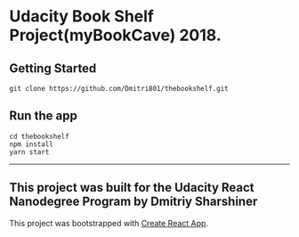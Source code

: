 # Udacity Book Shelf Project(myBookCave) 2018.

## Getting Started
```
git clone https://github.com/Dmitri801/thebookshelf.git
```
## Run the app
```
cd thebookshelf
npm install
yarn start
```
---

## This project was built for the Udacity React Nanodegree Program by Dmitriy Sharshiner

This project was bootstrapped with [Create React App](https://github.com/facebookincubator/create-react-app).




